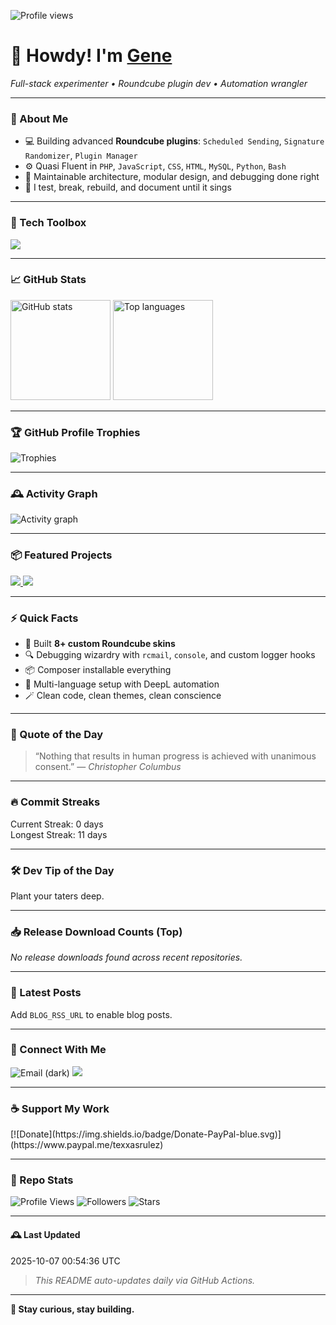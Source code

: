 <p align="left">
  <img src="https://komarev.com/ghpvc/?username=texxasrulez&label=Profile%20views&color=0e75b6&style=plastic" alt="Profile views" />
</p>

<h1>🤠 Howdy! I'm <a href="https://github.com/texxasrulez">Gene</a></h1>
<p>
  <em>Full-stack experimenter • Roundcube plugin dev • Automation wrangler</em>
</p>

---

### 🧠 About Me

- 💻 Building advanced **Roundcube plugins**: `Scheduled Sending`, `Signature Randomizer`, `Plugin Manager`
- ⚙️ Quasi Fluent in `PHP`, `JavaScript`, `CSS`, `HTML`, `MySQL`, `Python`, `Bash`
- 🧩 Maintainable architecture, modular design, and debugging done right
- 🔭 I test, break, rebuild, and document until it sings

---

### 🧰 Tech Toolbox

<p align="left">
  <picture>
	<img src="https://skillicons.dev/icons?i=php,html,css,js,python,bash,git,github,vscode,linux,mysql,sqlite,markdown" />
  </picture>
</p>

---

### 📈 GitHub Stats

<p align="left">
  <!-- Stats card -->
  <picture>
    <source media="(prefers-color-scheme: dark)" srcset="https://github-readme-stats.vercel.app/api?username=texxasrulez&show_icons=true&theme=tokyonight&count_private=true">
    <source media="(prefers-color-scheme: light)" srcset="https://github-readme-stats.vercel.app/api?username=texxasrulez&show_icons=true&theme=default&count_private=true">
    <img alt="GitHub stats" height="160" src="https://github-readme-stats.vercel.app/api?username=texxasrulez&show_icons=true&theme=default&count_private=true" />
  </picture>

  <!-- Top languages -->
  <picture>
    <source media="(prefers-color-scheme: dark)" srcset="https://github-readme-stats.vercel.app/api/top-langs/?username=texxasrulez&layout=compact&theme=tokyonight">
    <source media="(prefers-color-scheme: light)" srcset="https://github-readme-stats.vercel.app/api/top-langs/?username=texxasrulez&layout=compact&theme=default">
    <img alt="Top languages" height="160" src="https://github-readme-stats.vercel.app/api/top-langs/?username=texxasrulez&layout=compact&theme=default" />
  </picture>
</p>

---

### 🏆 GitHub Profile Trophies

<p align="left">
  <picture>
    <source media="(prefers-color-scheme: dark)" srcset="https://github-profile-trophy.vercel.app/?username=texxasrulez&theme=onedark&no-frame=true&margin-w=10&column=6">
    <source media="(prefers-color-scheme: light)" srcset="https://github-profile-trophy.vercel.app/?username=texxasrulez&theme=flat&no-frame=true&margin-w=10&column=6">
    <img alt="Trophies" src="https://github-profile-trophy.vercel.app/?username=texxasrulez&theme=flat&no-frame=true&margin-w=10&column=6" />
  </picture>
</p>

---

### 🕰️ Activity Graph

<p align="left">
  <picture>
    <source media="(prefers-color-scheme: dark)" srcset="https://github-readme-activity-graph.vercel.app/graph?username=texxasrulez&theme=react-dark&hide_border=true&area=true">
    <source media="(prefers-color-scheme: light)" srcset="https://github-readme-activity-graph.vercel.app/graph?username=texxasrulez&theme=minimal&hide_border=true&area=true">
    <img alt="Activity graph" src="https://github-readme-activity-graph.vercel.app/graph?username=texxasrulez&theme=minimal&hide_border=true&area=true" />
  </picture>
</p>

---

### 📦 Featured Projects
<!--FEATURED:START-->
<p align="left">
<a href="https://github.com/texxasrulez/change_notification">
  <img src="https://github-readme-stats.vercel.app/api/pin/?username=texxasrulez&repo=change_notification&theme=tokyonight" />
</a>
<a href="https://github.com/texxasrulez/cosmic-cliffs">
  <img src="https://github-readme-stats.vercel.app/api/pin/?username=texxasrulez&repo=cosmic-cliffs&theme=tokyonight" />
</a>
</p>
<!--FEATURED:END-->

---

### ⚡ Quick Facts

- 🎨 Built **8+ custom Roundcube skins**
- 🔍 Debugging wizardry with `rcmail`, `console`, and custom logger hooks
- 📦 Composer installable everything
- 🧭 Multi-language setup with DeepL automation
- 🪄 Clean code, clean themes, clean conscience

---

### 💬 Quote of the Day
<!--QUOTE:START-->
> “Nothing that results in human progress is achieved with unanimous consent.”
— <em>Christopher Columbus</em>
<!--QUOTE:END-->

---

### 🔥 Commit Streaks
<!--STREAKS:START-->
Current Streak: 0 days  
Longest Streak: 11 days
<!--STREAKS:END-->

---

### 🛠️ Dev Tip of the Day
<!--TIP:START-->
Plant your taters deep.
<!--TIP:END-->

---

### 📥 Release Download Counts (Top)
<!--RELEASES:START-->
_No release downloads found across recent repositories._
<!--RELEASES:END-->

---

### 📰 Latest Posts
<!--BLOG:START-->
Add `BLOG_RSS_URL` to enable blog posts.
<!--BLOG:END-->

---

### 🔗 Connect With Me

<p align="left">
  <img src="https://img.shields.io/badge/Email-%23EA4335.svg?style=for-the-badge&logo=gmail&logoColor=white&labelColor=2d333b#gh-dark-mode-only" alt="Email (dark)" />
  <a href="https://github.com/texxasrulez"><img src="https://img.shields.io/badge/GitHub-%23181717.svg?&style=for-the-badge&logo=github&logoColor=white" /></a>
</p>

---

### ☕ Support My Work

<p align="left">
[![Donate](https://img.shields.io/badge/Donate-PayPal-blue.svg)](https://www.paypal.me/texxasrulez)
</p>

---

### 🧩 Repo Stats

![Profile Views](https://komarev.com/ghpvc/?username=texxasrulez&color=blueviolet)
![Followers](https://img.shields.io/github/followers/texxasrulez?style=social)
![Stars](https://img.shields.io/github/stars/texxasrulez?style=social)

---

#### 🕰️ Last Updated
<!--DATE:START-->
2025-10-07 00:54:36 UTC
<!--DATE:END-->

> _This README auto-updates daily via GitHub Actions._

---

**🚀 Stay curious, stay building.**
